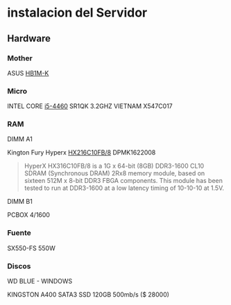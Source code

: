 # instalacion del Servidor

## Hardware
### Mother
ASUS [HB1M-K]


### Micro
INTEL CORE [i5-4460]
SR1QK 3.2GHZ
VIETNAM
X547C017

### RAM
DIMM A1

Kington Fury Hyperx [HX216C10FB/8] DPMK1622008
> HyperX HX316C10FB/8 is a 1G x 64-bit (8GB) DDR3-1600
CL10 SDRAM (Synchronous DRAM) 2Rx8 memory module,
based on sixteen 512M x 8-bit DDR3 FBGA components. This
module has been tested to run at DDR3-1600 at a low latency
timing of 10-10-10 at 1.5V.

DIMM B1

PCBOX 4/1600

### Fuente
SX550-FS  550W

### Discos
WD BLUE - WINDOWS

KINGSTON A400 SATA3 SSD 120GB 500mb/s  ($ 28000)



[i5-4460]: https://ark.intel.com/content/www/xl/es/ark/products/80817/intel-core-i5-4460-processor-6m-cache-up-to-3-40-ghz.html
[HB1M-K]: https://www.asus.com/latin/motherboards-components/motherboards/business/h81mk/techspec/
[HX216C10FB/8]: https://www.kingston.com/datasheets/HX316C10FB_8.pdf